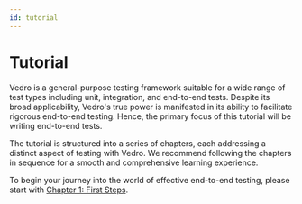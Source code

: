 ```yaml
---
id: tutorial
---
```


# Tutorial

Vedro is a general-purpose testing framework suitable for a wide range of test types including unit, integration, and end-to-end tests. Despite its broad applicability, Vedro's true power is manifested in its ability to facilitate rigorous end-to-end testing. Hence, the primary focus of this tutorial will be writing end-to-end tests.

The tutorial is structured into a series of chapters, each addressing a distinct aspect of testing with Vedro. We recommend following the chapters in sequence for a smooth and comprehensive learning experience.

To begin your journey into the world of effective end-to-end testing, please start with [Chapter 1: First Steps](./api/chapter1-first-steps.md).
